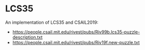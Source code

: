 # LCS35
An implementation of LCS35 and CSAIL2019:
- https://people.csail.mit.edu/rivest/pubs/Riv99b.lcs35-puzzle-description.txt
- https://people.csail.mit.edu/rivest/pubs/Riv19f.new-puzzle.txt
